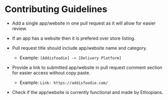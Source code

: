 # Contributing Guidelines

- Add a single app/website in one pull request as it will allow for easier review.

- If an app has a website then it is prefered over store listing.

- Pull request title should include app/website name and category.
  - Example: `[Addisfoodie] -> [Delivery Platform]`

- Provide a link to submitted app/website in pull request comment section for easier access without copy paste.
  - Example: `Link: https://addisfoodie.com/`

- Check if the app/website is currently functional and made by Ethiopians.
